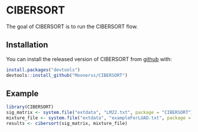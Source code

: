 
# CIBERSORT

<!-- badges: start -->
<!-- badges: end -->

The goal of CIBERSORT is to run the CIBERSORT flow.

## Installation

You can install the released version of CIBERSORT from [github](https://github.com/Moonerss/CIBERSORT) with:

``` r
install.packages("devtools")
devtools::install_github("Moonerss/CIBERSORT")
```

## Example

``` r
library(CIBERSORT)
sig_matrix <- system.file("extdata", "LM22.txt", package = "CIBERSORT")
mixture_file <- system.file("extdata", "exampleForLUAD.txt", package = "CIBERSORT")
results <- cibersort(sig_matrix, mixture_file)
```

